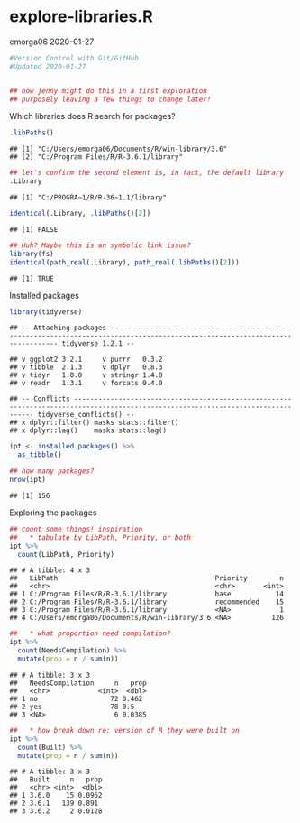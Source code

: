 explore-libraries.R
================
emorga06
2020-01-27

``` r
#Version Control with Git/GitHub
#Updated 2020-01-27


## how jenny might do this in a first exploration
## purposely leaving a few things to change later!
```

Which libraries does R search for packages?

``` r
.libPaths()
```

    ## [1] "C:/Users/emorga06/Documents/R/win-library/3.6"
    ## [2] "C:/Program Files/R/R-3.6.1/library"

``` r
## let's confirm the second element is, in fact, the default library
.Library
```

    ## [1] "C:/PROGRA~1/R/R-36~1.1/library"

``` r
identical(.Library, .libPaths()[2])
```

    ## [1] FALSE

``` r
## Huh? Maybe this is an symbolic link issue?
library(fs)
identical(path_real(.Library), path_real(.libPaths()[2]))
```

    ## [1] TRUE

Installed packages

``` r
library(tidyverse)
```

    ## -- Attaching packages ------------------------------------------------------------------------------------------------------------------------------- tidyverse 1.2.1 --

    ## v ggplot2 3.2.1     v purrr   0.3.2
    ## v tibble  2.1.3     v dplyr   0.8.3
    ## v tidyr   1.0.0     v stringr 1.4.0
    ## v readr   1.3.1     v forcats 0.4.0

    ## -- Conflicts ---------------------------------------------------------------------------------------------------------------------------------- tidyverse_conflicts() --
    ## x dplyr::filter() masks stats::filter()
    ## x dplyr::lag()    masks stats::lag()

``` r
ipt <- installed.packages() %>%
  as_tibble()

## how many packages?
nrow(ipt)
```

    ## [1] 156

Exploring the packages

``` r
## count some things! inspiration
##   * tabulate by LibPath, Priority, or both
ipt %>%
  count(LibPath, Priority)
```

    ## # A tibble: 4 x 3
    ##   LibPath                                       Priority        n
    ##   <chr>                                         <chr>       <int>
    ## 1 C:/Program Files/R/R-3.6.1/library            base           14
    ## 2 C:/Program Files/R/R-3.6.1/library            recommended    15
    ## 3 C:/Program Files/R/R-3.6.1/library            <NA>            1
    ## 4 C:/Users/emorga06/Documents/R/win-library/3.6 <NA>          126

``` r
##   * what proportion need compilation?
ipt %>%
  count(NeedsCompilation) %>%
  mutate(prop = n / sum(n))
```

    ## # A tibble: 3 x 3
    ##   NeedsCompilation     n   prop
    ##   <chr>            <int>  <dbl>
    ## 1 no                  72 0.462 
    ## 2 yes                 78 0.5   
    ## 3 <NA>                 6 0.0385

``` r
##   * how break down re: version of R they were built on
ipt %>%
  count(Built) %>%
  mutate(prop = n / sum(n))
```

    ## # A tibble: 3 x 3
    ##   Built     n   prop
    ##   <chr> <int>  <dbl>
    ## 1 3.6.0    15 0.0962
    ## 2 3.6.1   139 0.891 
    ## 3 3.6.2     2 0.0128

